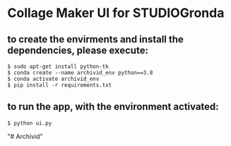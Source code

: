 # Collage Maker UI for STUDIOGronda


## to create the envirments and install the dependencies, please execute:
```
$ sudo apt-get install python-tk
$ conda create --name archivid_env python==3.8
$ conda activate archivid_env
$ pip install -r requirements.txt
```

## to run the app, with the environment activated:
```
$ python ui.py
```
"# Archivid" 
